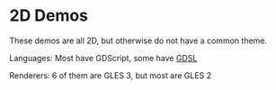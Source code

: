# 2D Demos

These demos are all 2D, but otherwise do not have a common theme.

Languages: Most have GDScript, some have
[GDSL](https://docs.godotengine.org/en/latest/tutorials/shading/shading_reference/shading_language.html)

Renderers: 6 of them are GLES 3, but most are GLES 2
